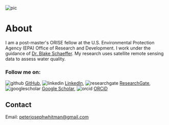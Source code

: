 ![pic](https://peterwhitman.github.io/images/cover_photo.png)

# About

I am a post-master's ORISE fellow at the U.S. Environmental Protection Agency (EPA) Office of Research and Development. I work under the guidance of [Dr. Blake Schaeffer](https://www.epa.gov/sciencematters/meet-epa-scientist-blake-schaeffer-phd). My research uses satellite remote sensing data to assess water quality. 

### Follow me on: 

![github](https://peterwhitman.github.io/logos/github.png) [GitHub](https://github.com/peterwhitman),  ![linkedin](https://peterwhitman.github.io/logos/linkedin.png) [LinkedIn](https://www.linkedin.com/in/peter-whitman/), ![researchgate](https://peterwhitman.github.io/logos/researchgate.png) [ResearchGate](https://www.researchgate.net/profile/Peter-Whitman-2), ![googlescholar](https://peterwhitman.github.io/logos/googlescholar.png) [Google Scholar](https://scholar.google.com/citations?user=LsvNktAAAAAJ&hl=en&authuser=1), ![orcid](https://peterwhitman.github.io/logos/orcid.png) [ORCiD](https://orcid.org/0000-0001-9207-0177)


## Contact 

Email: [peterjosephwhitman@gmail.com](peterjosephwhitman@gmail.com)
